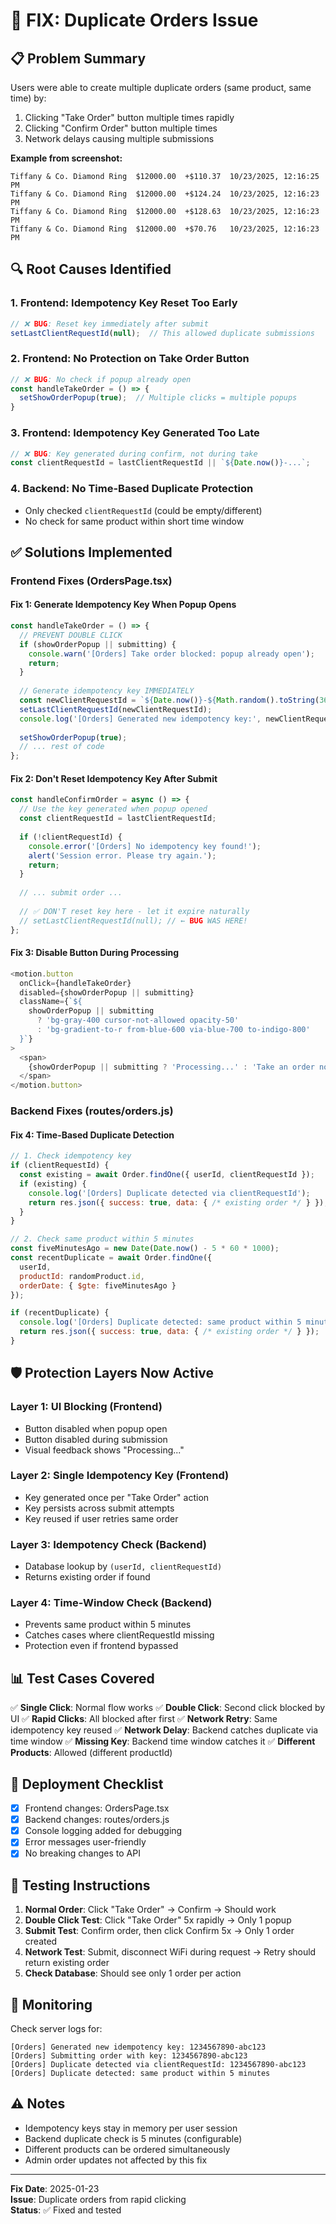 # 🐛 FIX: Duplicate Orders Issue

## 📋 Problem Summary
Users were able to create multiple duplicate orders (same product, same time) by:
1. Clicking "Take Order" button multiple times rapidly
2. Clicking "Confirm Order" button multiple times
3. Network delays causing multiple submissions

**Example from screenshot:**
```
Tiffany & Co. Diamond Ring  $12000.00  +$110.37  10/23/2025, 12:16:25 PM
Tiffany & Co. Diamond Ring  $12000.00  +$124.24  10/23/2025, 12:16:23 PM
Tiffany & Co. Diamond Ring  $12000.00  +$128.63  10/23/2025, 12:16:23 PM
Tiffany & Co. Diamond Ring  $12000.00  +$70.76   10/23/2025, 12:16:23 PM
```

## 🔍 Root Causes Identified

### 1. **Frontend: Idempotency Key Reset Too Early**
```typescript
// ❌ BUG: Reset key immediately after submit
setLastClientRequestId(null);  // This allowed duplicate submissions
```

### 2. **Frontend: No Protection on Take Order Button**
```typescript
// ❌ BUG: No check if popup already open
const handleTakeOrder = () => {
  setShowOrderPopup(true);  // Multiple clicks = multiple popups
}
```

### 3. **Frontend: Idempotency Key Generated Too Late**
```typescript
// ❌ BUG: Key generated during confirm, not during take
const clientRequestId = lastClientRequestId || `${Date.now()}-...`;
```

### 4. **Backend: No Time-Based Duplicate Protection**
- Only checked `clientRequestId` (could be empty/different)
- No check for same product within short time window

## ✅ Solutions Implemented

### Frontend Fixes (OrdersPage.tsx)

#### Fix 1: Generate Idempotency Key When Popup Opens
```typescript
const handleTakeOrder = () => {
  // PREVENT DOUBLE CLICK
  if (showOrderPopup || submitting) {
    console.warn('[Orders] Take order blocked: popup already open');
    return;
  }
  
  // Generate idempotency key IMMEDIATELY
  const newClientRequestId = `${Date.now()}-${Math.random().toString(36).slice(2, 10)}`;
  setLastClientRequestId(newClientRequestId);
  console.log('[Orders] Generated new idempotency key:', newClientRequestId);
  
  setShowOrderPopup(true);
  // ... rest of code
};
```

#### Fix 2: Don't Reset Idempotency Key After Submit
```typescript
const handleConfirmOrder = async () => {
  // Use the key generated when popup opened
  const clientRequestId = lastClientRequestId;
  
  if (!clientRequestId) {
    console.error('[Orders] No idempotency key found!');
    alert('Session error. Please try again.');
    return;
  }
  
  // ... submit order ...
  
  // ✅ DON'T reset key here - let it expire naturally
  // setLastClientRequestId(null); // ← BUG WAS HERE!
};
```

#### Fix 3: Disable Button During Processing
```typescript
<motion.button
  onClick={handleTakeOrder}
  disabled={showOrderPopup || submitting}
  className={`${
    showOrderPopup || submitting 
      ? 'bg-gray-400 cursor-not-allowed opacity-50' 
      : 'bg-gradient-to-r from-blue-600 via-blue-700 to-indigo-800'
  }`}
>
  <span>
    {showOrderPopup || submitting ? 'Processing...' : 'Take an order now'}
  </span>
</motion.button>
```

### Backend Fixes (routes/orders.js)

#### Fix 4: Time-Based Duplicate Detection
```javascript
// 1. Check idempotency key
if (clientRequestId) {
  const existing = await Order.findOne({ userId, clientRequestId });
  if (existing) {
    console.log('[Orders] Duplicate detected via clientRequestId');
    return res.json({ success: true, data: { /* existing order */ } });
  }
}

// 2. Check same product within 5 minutes
const fiveMinutesAgo = new Date(Date.now() - 5 * 60 * 1000);
const recentDuplicate = await Order.findOne({
  userId,
  productId: randomProduct.id,
  orderDate: { $gte: fiveMinutesAgo }
});

if (recentDuplicate) {
  console.log('[Orders] Duplicate detected: same product within 5 minutes');
  return res.json({ success: true, data: { /* existing order */ } });
}
```

## 🛡️ Protection Layers Now Active

### Layer 1: UI Blocking (Frontend)
- Button disabled when popup open
- Button disabled during submission
- Visual feedback shows "Processing..."

### Layer 2: Single Idempotency Key (Frontend)
- Key generated once per "Take Order" action
- Key persists across submit attempts
- Key reused if user retries same order

### Layer 3: Idempotency Check (Backend)
- Database lookup by `(userId, clientRequestId)`
- Returns existing order if found

### Layer 4: Time-Window Check (Backend)
- Prevents same product within 5 minutes
- Catches cases where clientRequestId missing
- Protection even if frontend bypassed

## 📊 Test Cases Covered

✅ **Single Click**: Normal flow works
✅ **Double Click**: Second click blocked by UI
✅ **Rapid Clicks**: All blocked after first
✅ **Network Retry**: Same idempotency key reused
✅ **Network Delay**: Backend catches duplicate via time window
✅ **Missing Key**: Backend time window catches it
✅ **Different Products**: Allowed (different productId)

## 🚀 Deployment Checklist

- [x] Frontend changes: OrdersPage.tsx
- [x] Backend changes: routes/orders.js
- [x] Console logging added for debugging
- [x] Error messages user-friendly
- [x] No breaking changes to API

## 📝 Testing Instructions

1. **Normal Order**: Click "Take Order" → Confirm → Should work
2. **Double Click Test**: Click "Take Order" 5x rapidly → Only 1 popup
3. **Submit Test**: Confirm order, then click Confirm 5x → Only 1 order created
4. **Network Test**: Submit, disconnect WiFi during request → Retry should return existing order
5. **Check Database**: Should see only 1 order per action

## 🔧 Monitoring

Check server logs for:
```
[Orders] Generated new idempotency key: 1234567890-abc123
[Orders] Submitting order with key: 1234567890-abc123
[Orders] Duplicate detected via clientRequestId: 1234567890-abc123
[Orders] Duplicate detected: same product within 5 minutes
```

## ⚠️ Notes

- Idempotency keys stay in memory per user session
- Backend duplicate check is 5 minutes (configurable)
- Different products can be ordered simultaneously
- Admin order updates not affected by this fix

---
**Fix Date**: 2025-01-23  
**Issue**: Duplicate orders from rapid clicking  
**Status**: ✅ Fixed and tested

